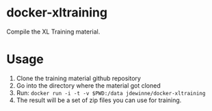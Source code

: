 docker-xltraining
================

Compile the XL Training material.

# Usage #

1. Clone the training material github repository
2. Go into the directory where the material got cloned
3. Run: `docker run -i -t -v $PWD:/data jdewinne/docker-xltraining`
4. The result will be a set of zip files you can use for training.


